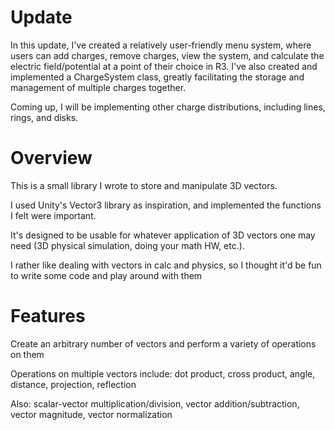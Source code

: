 # Update
In this update, I've created a relatively user-friendly menu system, where users can add charges, remove charges, view the system, and calculate the electric field/potential at a point of their choice in R3. I've also created and implemented a ChargeSystem class, greatly facilitating the storage and management of multiple charges together.

Coming up, I will be implementing other charge distributions, including lines, rings, and disks.

# Overview
This is a small library I wrote to store and manipulate 3D vectors.

I used Unity's Vector3 library as inspiration, and implemented the functions I felt were important.

It's designed to be usable for whatever application of 3D vectors one may need (3D physical simulation, doing your math HW, etc.).

I rather like dealing with vectors in calc and physics, so I thought it'd be fun to write some code and play around with them

# Features
Create an arbitrary number of vectors and perform a variety of operations on them

Operations on multiple vectors include: dot product, cross product, angle, distance, projection, reflection

Also: scalar-vector multiplication/division, vector addition/subtraction, vector magnitude, vector normalization
